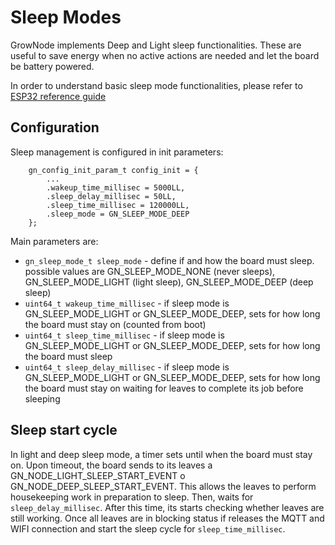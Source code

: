 
# Sleep Modes

GrowNode implements Deep and Light sleep functionalities. These are useful to save energy when no active actions are needed and let the board be battery powered. 

In order to understand basic sleep mode functionalities, please refer to [ESP32 reference guide](https://docs.espressif.com/projects/esp-idf/en/latest/esp32/api-reference/system/sleep_modes.html)

## Configuration

Sleep management is configured in init parameters:

```
	gn_config_init_param_t config_init = {
		...
		.wakeup_time_millisec = 5000LL,
		.sleep_delay_millisec = 50LL,
		.sleep_time_millisec = 120000LL,
		.sleep_mode = GN_SLEEP_MODE_DEEP
	};

```

Main parameters are:
 - 	`gn_sleep_mode_t sleep_mode` - define if and how the board must sleep. possible values are GN_SLEEP_MODE_NONE (never sleeps), GN_SLEEP_MODE_LIGHT (light sleep), GN_SLEEP_MODE_DEEP (deep sleep)
 - 	`uint64_t wakeup_time_millisec` - if sleep mode is GN_SLEEP_MODE_LIGHT or GN_SLEEP_MODE_DEEP, sets for how long the board must stay on (counted from boot)
 - 	`uint64_t sleep_time_millisec` - if sleep mode is GN_SLEEP_MODE_LIGHT or GN_SLEEP_MODE_DEEP, sets for how long the board must sleep
 - 	`uint64_t sleep_delay_millisec` - if sleep mode is GN_SLEEP_MODE_LIGHT or GN_SLEEP_MODE_DEEP, sets for how long the board must stay on waiting for leaves to complete its job before sleeping

## Sleep start cycle

In light and deep sleep mode, a timer sets until when the board must stay on. Upon timeout, the board sends to its leaves a GN_NODE_LIGHT_SLEEP_START_EVENT o GN_NODE_DEEP_SLEEP_START_EVENT. This allows the leaves to perform housekeeping work in preparation to sleep. Then, waits for `sleep_delay_millisec`. After this time, its starts checking whether leaves are still working. Once all leaves are in blocking status if releases the MQTT and WIFI connection and start the sleep cycle for `sleep_time_millisec`.
